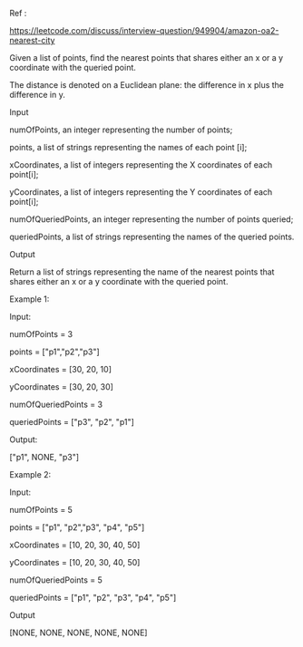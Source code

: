 
Ref : 

https://leetcode.com/discuss/interview-question/949904/amazon-oa2-nearest-city


Given a list of points, find the nearest points that shares either an x or a y coordinate with the queried point.

The distance is denoted on a Euclidean plane: the difference in x plus the difference in y.

Input

numOfPoints, an integer representing the number of points;

points, a list of strings representing the names of each point [i];

xCoordinates, a list of integers representing the X coordinates of each point[i];

yCoordinates, a list of integers representing the Y coordinates of each point[i];

numOfQueriedPoints, an integer representing the number of points queried;

queriedPoints, a list of strings representing the names of the queried points.

Output

Return a list of strings representing the name of the nearest points that shares either an x or a y coordinate with the queried point.

Example 1:

Input:

numOfPoints = 3

points = ["p1","p2","p3"]

xCoordinates = [30, 20, 10]

yCoordinates = [30, 20, 30]

numOfQueriedPoints = 3

queriedPoints = ["p3", "p2", "p1"]

Output:

["p1", NONE, "p3"]

Example 2:

Input:

numOfPoints = 5

points = ["p1", "p2","p3", "p4", "p5"]

xCoordinates = [10, 20, 30, 40, 50]

yCoordinates = [10, 20, 30, 40, 50]

numOfQueriedPoints = 5

queriedPoints = ["p1", "p2", "p3", "p4", "p5"]

Output

[NONE, NONE, NONE, NONE, NONE]
